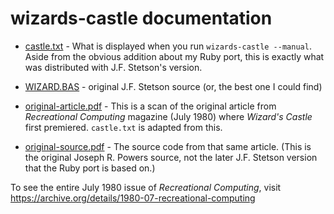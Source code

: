 # wizards-castle documentation


* [castle.txt](castle.txt) - What is displayed when you run `wizards-castle --manual`.
  Aside from the obvious addition about my Ruby port, this is exactly what was distributed
  with J.F. Stetson's version.
* [WIZARD.BAS](WIZARD.BAS) - original J.F. Stetson source (or, the best one I could find)

* [original-article.pdf](original-article.pdf) - This is a scan of the original article
  from *Recreational Computing* magazine (July 1980) where *Wizard's Castle* first premiered.
  `castle.txt` is adapted from this.
* [original-source.pdf](original-code.pdf) - The source code from that same article.
  (This is the original Joseph R. Powers source, not the later J.F. Stetson version
  that the Ruby port is based on.)


To see the entire July 1980 issue of *Recreational Computing*,
visit https://archive.org/details/1980-07-recreational-computing
